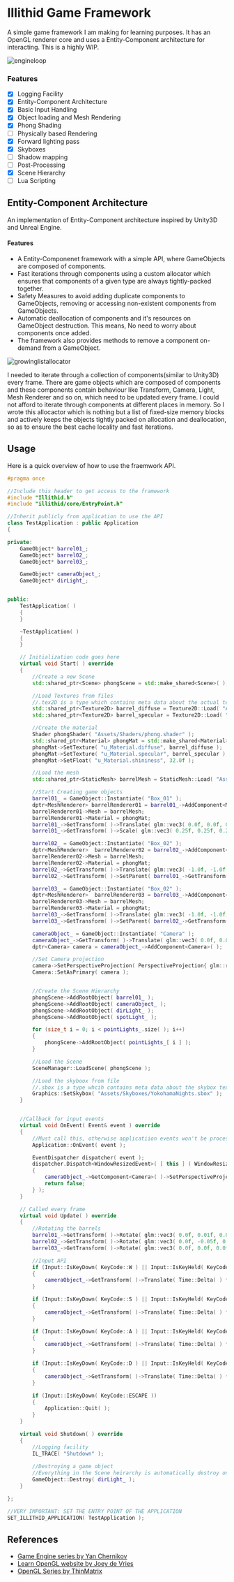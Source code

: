 # Illithid Game Framework
A simple game framework I am making for learning purposes. It has an OpenGL renderer core and uses a Entity-Component architecture for interacting. This is a highly WIP.

![engineloop](https://github.com/fishingGrapes/Illithid/blob/master/images/engine.gif)

### Features
- [x] Logging Facility
- [x] Entity-Component Architecture
- [x] Basic Input Handling
- [x] Object loading and Mesh Rendering
- [x] Phong Shading
- [ ] Physically based Rendering
- [x] Forward lighting pass
- [x] Skyboxes
- [ ] Shadow mapping
- [ ] Post-Processing
- [x] Scene Hierarchy
- [ ] Lua Scripting

## Entity-Component Architecture
An implementation of Entity-Component architecture inspired by Unity3D and Unreal Engine.

#### Features
* A Entity-Componenet framework with a simple API, where GameObjects are composed of components.
* Fast iterations through components using a custom allocator which ensures that components of a given type are always tightly-packed together.
* Safety Measures to avoid adding duplicate components to GameObjects, removing or accessing non-existent components from GameObjects.
* Automatic deallocation of components and it's resources on GameObject destruction. This means, No need to worry about components once added.
* The framework also provides methods to remove a component on-demand from a GameObject.

![growinglistallocator](https://github.com/fishingGrapes/Illithid/blob/master/images/growinglistallocator.png)

I needed to iterate through a collection of components(similar to Unity3D) every frame. There are game objects which are composed of components and these components contain behaviour like Transform, Camera, Light, Mesh Renderer and so on, which need to be updated every frame. I could not afford to iterate through components at different places in memory. So I wrote this allocactor which is nothing but a list of fixed-size memory blocks and actively keeps the objects tightly packed on allocation and deallocation, so as to ensure the best cache locality and fast iterations.

## Usage
Here is a quick overview of how to use the fraemwork API.

```c++
#pragma once

//Include this header to get access to the framework
#include "Illithid.h"
#include "illithid/core/EntryPoint.h"

//Inherit publicly from application to use the API
class TestApplication : public Application
{

private:
	GameObject* barrel01_;
	GameObject* barrel02_;
	GameObject* barrel03_;

	GameObject* cameraObject_;
	GameObject* dirLight_;


public:
	TestApplication( )
	{
	}

	~TestApplication( )
	{
	}

	// Initialization code goes here
	virtual void Start( ) override
	{
		//Create a new Scene
		std::shared_ptr<Scene> phongScene = std::make_shared<Scene>( );

		//Load Textures from files
		//.tex2D is a type which contains meta data about the actual texture
		std::shared_ptr<Texture2D> barrel_diffuse = Texture2D::Load( "Assets/Textures/barrel_diffuse.tex2D" );
		std::shared_ptr<Texture2D> barrel_specular = Texture2D::Load( "Assets/Textures/barrel_specular.tex2D" );

		//Create the material
		Shader phongShader( "Assets/Shaders/phong.shader" );
		std::shared_ptr<Material> phongMat = std::make_shared<Material>( phongShader );
		phongMat->SetTexture( "u_Material.diffuse", barrel_diffuse );
		phongMat->SetTexture( "u_Material.specular", barrel_specular );
		phongMat->SetFloat( "u_Material.shininess", 32.0f );

		//Load the mesh
		std::shared_ptr<StaticMesh> barrelMesh = StaticMesh::Load( "Assets/Models/barrel.obj" );

		//Start Creating game objects
		barrel01_ = GameObject::Instantiate( "Box_01" );
		dptr<MeshRenderer> barrelRenderer01 = barrel01_->AddComponent<MeshRenderer>( );
		barrelRenderer01->Mesh = barrelMesh;
		barrelRenderer01->Material = phongMat;
		barrel01_->GetTransform( )->Translate( glm::vec3( 0.0f, 0.0f, 0.0f ) );
		barrel01_->GetTransform( )->Scale( glm::vec3( 0.25f, 0.25f, 0.25f ) );

		barrel02_ = GameObject::Instantiate( "Box_02" );
		dptr<MeshRenderer>  barrelRenderer02 = barrel02_->AddComponent<MeshRenderer>( );
		barrelRenderer02->Mesh = barrelMesh;
		barrelRenderer02->Material = phongMat;
		barrel02_->GetTransform( )->Translate( glm::vec3( -1.0f, -1.0f, 0.0f ) );
		barrel02_->GetTransform( )->SetParent( barrel01_->GetTransform( ) );

		barrel03_ = GameObject::Instantiate( "Box_02" );
		dptr<MeshRenderer>  barrelRenderer03 = barrel03_->AddComponent<MeshRenderer>( );
		barrelRenderer03->Mesh = barrelMesh;
		barrelRenderer03->Material = phongMat;
		barrel03_->GetTransform( )->Translate( glm::vec3( -1.0f, -1.0f, 0.0f ) );
		barrel03_->GetTransform( )->SetParent( barrel02_->GetTransform( ) );

		cameraObject_ = GameObject::Instantiate( "Camera" );
		cameraObject_->GetTransform( )->Translate( glm::vec3( 0.0f, 0.0f, 1.0f ) );
		dptr<Camera> camera = cameraObject_->AddComponent<Camera>( );

		//Set Camera projection
		camera->SetPerspectiveProjection( PerspectiveProjection{ glm::radians( 60.0f ), Screen::Width( ) / static_cast<float_t>( Screen::Height( ) ), 0.1f, 100.0f } );
		Camera::SetAsPrimary( camera );


		//Create the Scene Hierarchy
		phongScene->AddRootObject( barrel01_ );
		phongScene->AddRootObject( cameraObject_ );
		phongScene->AddRootObject( dirLight_ );
		phongScene->AddRootObject( spotLight_ );

		for (size_t i = 0; i < pointLights_.size( ); i++)
		{
			phongScene->AddRootObject( pointLights_[ i ] );
		}

		//Load the Scene
		SceneManager::LoadScene( phongScene );

		//Load the skyboox from file
		//.sbox is a type whcih contains meta data about the skybox textures
		Graphics::SetSkybox( "Assets/Skyboxes/YokohamaNights.sbox" );
	}


	//Callback for input events
	virtual void OnEvent( Event& event ) override
	{
		//Must call this, otherwise applicatiion events won't be processed 
		Application::OnEvent( event );

		EventDispatcher dispatcher( event );
		dispatcher.Dispatch<WindowResizedEvent>( [ this ] ( WindowResizedEvent& evnt ) -> bool
		{
			cameraObject_->GetComponent<Camera>( )->SetPerspectiveProjection( PerspectiveProjection{ glm::radians( 60.0f ), Screen::Width( ) / static_cast<float_t>( Screen::Height( ) ), 0.1f, 100.0f } );
			return false;
		} );
	}

	// Called every frame
	virtual void Update( ) override
	{
		//Rotating the barrels
		barrel01_->GetTransform( )->Rotate( glm::vec3( 0.0f, 0.01f, 0.01f ), TransformationSpace::Local );
		barrel02_->GetTransform( )->Rotate( glm::vec3( 0.0f, -0.05f, 0.0f ), TransformationSpace::Local );
		barrel03_->GetTransform( )->Rotate( glm::vec3( 0.0f, 0.0f, 0.0f ), TransformationSpace::World );

		//Input API
		if (Input::IsKeyDown( KeyCode::W ) || Input::IsKeyHeld( KeyCode::W ))
		{
			cameraObject_->GetTransform( )->Translate( Time::Delta( ) * cameraObject_->GetTransform( )->Forward( ) );
		}

		if (Input::IsKeyDown( KeyCode::S ) || Input::IsKeyHeld( KeyCode::S ))
		{
			cameraObject_->GetTransform( )->Translate( Time::Delta( ) * cameraObject_->GetTransform( )->Forward( ) * -1.0f );
		}

		if (Input::IsKeyDown( KeyCode::A ) || Input::IsKeyHeld( KeyCode::A ))
		{
			cameraObject_->GetTransform( )->Translate( Time::Delta( ) * cameraObject_->GetTransform( )->Right( ) * -1.0f );
		}

		if (Input::IsKeyDown( KeyCode::D ) || Input::IsKeyHeld( KeyCode::D ))
		{
			cameraObject_->GetTransform( )->Translate( Time::Delta( ) * cameraObject_->GetTransform( )->Right( ) );
		}

		if (Input::IsKeyDown( KeyCode::ESCAPE ))
		{
			Application::Quit( );
		}
	}

	virtual void Shutdown( ) override
	{
		//Logging facility
		IL_TRACE( "Shutdown" );
		
		//Destroying a game object
		//Everything in the Scene heirarchy is automatically destroy on Scene unloading
		GameObject::Destroy( dirLight_ );
	}

};

//VERY IMPORTANT: SET THE ENTRY POINT OF THE APPLICATION
SET_ILLITHID_APPLICATION( TestApplication );
```

## References
* [Game Engine series by Yan Chernikov](https://www.youtube.com/watch?v=JxIZbV_XjAs&list=PLlrATfBNZ98dC-V-N3m0Go4deliWHPFwT)
* [Learn OpenGL website by Joey de Vries](https://learnopengl.com/)
* [OpenGL Series by ThinMatrix](https://www.youtube.com/playlist?list=PLRIWtICgwaX0u7Rf9zkZhLoLuZVfUksDP)
